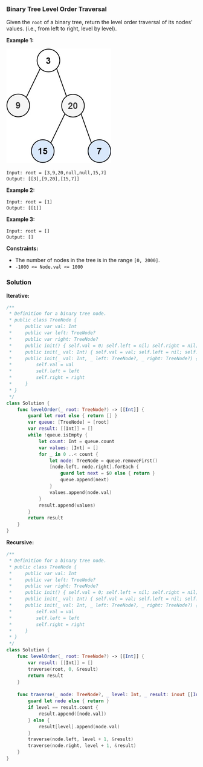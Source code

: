 
### Binary Tree Level Order Traversal

Given the `root` of a binary tree, return the level order traversal of its nodes' values. (i.e., from left to right, level by level).

__Example 1:__

![question_102.jpg](../images/question_102.jpg)
```
Input: root = [3,9,20,null,null,15,7]
Output: [[3],[9,20],[15,7]]
```
__Example 2:__
```
Input: root = [1]
Output: [[1]]
```
__Example 3:__
```
Input: root = []
Output: []
```

__Constraints:__
* The number of nodes in the tree is in the range `[0, 2000]`.
* `-1000 <= Node.val <= 1000`

### Solution
__Iterative:__
```Swift
/**
 * Definition for a binary tree node.
 * public class TreeNode {
 *     public var val: Int
 *     public var left: TreeNode?
 *     public var right: TreeNode?
 *     public init() { self.val = 0; self.left = nil; self.right = nil; }
 *     public init(_ val: Int) { self.val = val; self.left = nil; self.right = nil; }
 *     public init(_ val: Int, _ left: TreeNode?, _ right: TreeNode?) {
 *         self.val = val
 *         self.left = left
 *         self.right = right
 *     }
 * }
 */
class Solution {
    func levelOrder(_ root: TreeNode?) -> [[Int]] {
        guard let root else { return [] }
        var queue: [TreeNode] = [root]
        var result: [[Int]] = []
        while !queue.isEmpty {
            let count: Int = queue.count
            var values: [Int] = []
            for _ in 0 ..< count {
                let node: TreeNode = queue.removeFirst()
                [node.left, node.right].forEach {
                    guard let next = $0 else { return }
                    queue.append(next)
                }
                values.append(node.val)
            }
            result.append(values)
        }
        return result
    }
}
```
__Recursive:__
```Swift
/**
 * Definition for a binary tree node.
 * public class TreeNode {
 *     public var val: Int
 *     public var left: TreeNode?
 *     public var right: TreeNode?
 *     public init() { self.val = 0; self.left = nil; self.right = nil; }
 *     public init(_ val: Int) { self.val = val; self.left = nil; self.right = nil; }
 *     public init(_ val: Int, _ left: TreeNode?, _ right: TreeNode?) {
 *         self.val = val
 *         self.left = left
 *         self.right = right
 *     }
 * }
 */
class Solution {
    func levelOrder(_ root: TreeNode?) -> [[Int]] {
        var result: [[Int]] = []
        traverse(root, 0, &result)
        return result
    }

    func traverse(_ node: TreeNode?, _ level: Int, _ result: inout [[Int]]) {
        guard let node else { return }
        if level == result.count {
            result.append([node.val])
        } else {
            result[level].append(node.val)
        }
        traverse(node.left, level + 1, &result)
        traverse(node.right, level + 1, &result)
    }
}
```